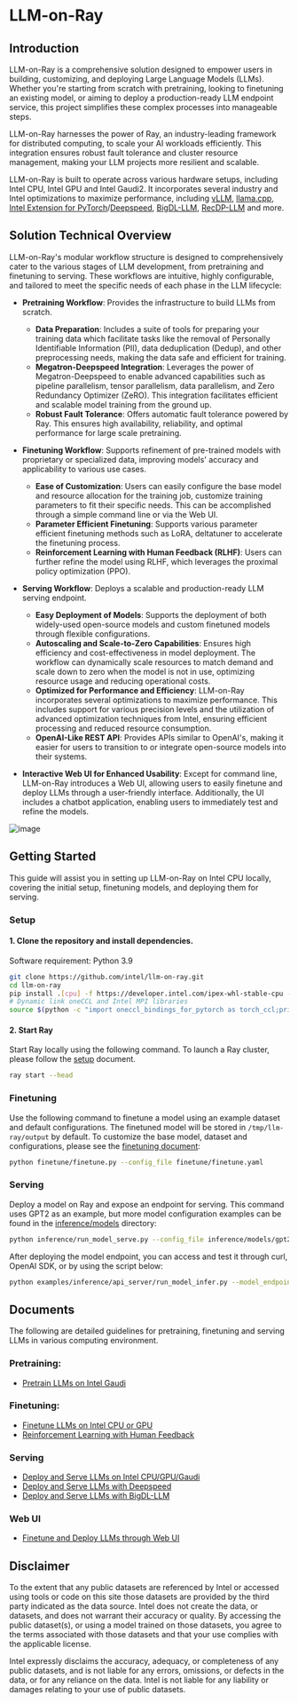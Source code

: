 # LLM-on-Ray

## Introduction
LLM-on-Ray is a comprehensive solution designed to empower users in building, customizing, and deploying Large Language Models (LLMs). Whether you're starting from scratch with pretraining, looking to finetuning an existing model, or aiming to deploy a production-ready LLM endpoint service, this project simplifies these complex processes into manageable steps.

LLM-on-Ray harnesses the power of Ray, an industry-leading framework for distributed computing, to scale your AI workloads efficiently. This integration ensures robust fault tolerance and cluster resource management, making your LLM projects more resilient and scalable.

LLM-on-Ray is built to operate across various hardware setups, including Intel CPU, Intel GPU and Intel Gaudi2. It incorporates several industry and Intel optimizations to maximize performance, including [vLLM](https://github.com/vllm-project/vllm), [llama.cpp](https://github.com/ggerganov/llama.cpp), [Intel Extension for PyTorch](https://github.com/intel/intel-extension-for-pytorch)/[Deepspeed](https://github.com/intel/intel-extension-for-deepspeed), [BigDL-LLM](https://github.com/intel-analytics/BigDL), [RecDP-LLM](https://github.com/intel/e2eAIOK/tree/main/RecDP/pyrecdp/LLM) and more. 

## Solution Technical Overview
LLM-on-Ray's modular workflow structure is designed to comprehensively cater to the various stages of LLM development, from pretraining and finetuning to serving. These workflows are intuitive, highly configurable, and tailored to meet the specific needs of each phase in the LLM lifecycle:

* **Pretraining Workflow**: Provides the infrastructure to build LLMs from scratch.
    * **Data Preparation**: Includes a suite of tools for preparing your training data which facilitate tasks like the removal of Personally Identifiable Information (PII), data deduplication (Dedup), and other preprocessing needs, making the data safe and efficient for training.
    * **Megatron-Deepspeed Integration**: Leverages the power of Megatron-Deepspeed to enable advanced capabilities such as pipeline parallelism, tensor parallelism, data parallelism, and Zero Redundancy Optimizer (ZeRO). This integration facilitates efficient and scalable model training from the ground up.
    * **Robust Fault Tolerance**: Offers automatic fault tolerance powered by Ray. This ensures high availability, reliability, and optimal performance for large scale pretraining.


* **Finetuning Workflow**: Supports refinement of pre-trained models with proprietary or specialized data, improving models' accuracy and applicability to various use cases.
    * **Ease of Customization**: Users can easily configure the base model and resource allocation for the training job, customize training parameters to fit their specific needs. This can be accomplished through a simple command line or via the Web UI.
    * **Parameter Efficient Finetuning**: Supports various parameter efficient finetuning methods such as LoRA, deltatuner to accelerate the finetuning process.
    * **Reinforcement Learning with Human Feedback (RLHF)**: Users can further refine the model using RLHF, which leverages the proximal policy optimization (PPO).

* **Serving Workflow**: Deploys a scalable and production-ready LLM serving endpoint.
    * **Easy Deployment of Models**: Supports the deployment of both widely-used open-source models and custom finetuned models through flexible configurations.
    * **Autoscaling and Scale-to-Zero Capabilities**: Ensures high efficiency and cost-effectiveness in model deployment. The workflow can dynamically scale resources to match demand and scale down to zero when the model is not in use, optimizing resource usage and reducing operational costs.
    * **Optimized for Performance and Efficiency**: LLM-on-Ray incorporates several optimizations to maximize performance. This includes support for various precision levels and the utilization of advanced optimization techniques from Intel, ensuring efficient processing and reduced resource consumption.
    * **OpenAI-Like REST API**: Provides APIs similar to OpenAI's, making it easier for users to transition to or integrate open-source models into their systems.

* **Interactive Web UI for Enhanced Usability**: Except for command line, LLM-on-Ray introduces a Web UI, allowing users to easily finetune and deploy LLMs through a user-friendly interface. Additionally, the UI includes a chatbot application, enabling users to immediately test and refine the models.


![image](https://github.com/intel-sandbox/llm-ray/assets/9278199/addd7a7f-83ef-43ae-b3ac-dd81cc2570e4)


## Getting Started
This guide will assist you in setting up LLM-on-Ray on Intel CPU locally, covering the initial setup, finetuning models, and deploying them for serving.
### Setup

#### 1. Clone the repository and install dependencies.
Software requirement: Python 3.9
```bash
git clone https://github.com/intel/llm-on-ray.git
cd llm-on-ray
pip install .[cpu] -f https://developer.intel.com/ipex-whl-stable-cpu -f https://download.pytorch.org/whl/torch_stable.html
# Dynamic link oneCCL and Intel MPI libraries
source $(python -c "import oneccl_bindings_for_pytorch as torch_ccl;print(torch_ccl.cwd)")/env/setvars.sh
```

#### 2. Start Ray
Start Ray locally using the following command. To launch a Ray cluster, please follow the [setup](docs/setup.md) document.
```bash
ray start --head
```

### Finetuning
Use the following command to finetune a model using an example dataset and default configurations. The finetuned model will be stored in `/tmp/llm-ray/output` by default. To customize the base model, dataset and configurations, please see the [finetuning document](#finetune):

```bash
python finetune/finetune.py --config_file finetune/finetune.yaml
```

### Serving
Deploy a model on Ray and expose an endpoint for serving. This command uses GPT2 as an example, but more model configuration examples can be found in the [inference/models](inference/models) directory:

```bash
python inference/run_model_serve.py --config_file inference/models/gpt2.yaml
```

After deploying the model endpoint, you can access and test it through curl, OpenAI SDK, or by using the script below:
```bash
python examples/inference/api_server/run_model_infer.py --model_endpoint http://127.0.0.1:8000/gpt2
```

## Documents
The following are detailed guidelines for pretraining, finetuning and serving LLMs in various computing environment.

### Pretraining:
* [Pretrain LLMs on Intel Gaudi](docs/pretrain.md)

### <a name="finetune"></a> Finetuning:
* [Finetune LLMs on Intel CPU or GPU](docs/finetune.md)
* [Reinforcement Learning with Human Feedback](docs/rlhf.md)

### Serving
* [Deploy and Serve LLMs on Intel CPU/GPU/Gaudi](docs/serve.md)
* [Deploy and Serve LLMs with Deepspeed](docs/serve_deepspeed.md)
* [Deploy and Serve LLMs with BigDL-LLM](docs/serve_bigdl.md)

### Web UI
* [Finetune and Deploy LLMs through Web UI](docs/web_ui.md)

## Disclaimer 
To the extent that any public datasets are referenced by Intel or accessed using tools or code on this site those datasets are provided by the third party indicated as the data source. Intel does not create the data, or datasets, and does not warrant their accuracy or quality. By accessing the public dataset(s), or using a model trained on those datasets, you agree to the terms associated with those datasets and that your use complies with the applicable license. 
 
Intel expressly disclaims the accuracy, adequacy, or completeness of any public datasets, and is not liable for any errors, omissions, or defects in the data, or for any reliance on the data.  Intel is not liable for any liability or damages relating to your use of public datasets.
